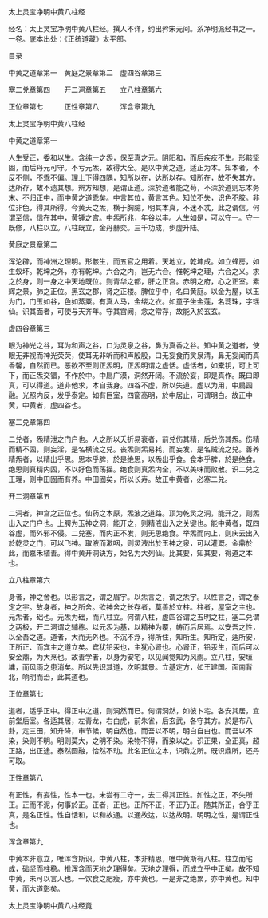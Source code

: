 太上灵宝净明中黄八柱经  

经名：太上灵宝净明中黄八柱经。撰人不详，约出矜宋元间。系净明派经书之一。一卷。底本出处：《正统道藏》太平部。  

目录  

中黄之道章第一　黄庭之景章第二　虚四谷章第三  

塞二兑章第四　　开二洞章第五　　立八柱章第六  

正位章第七　　　正性章第八　　　浑含章第九  

太上灵宝净明中黄八柱经  

中黄之道章第一  

人生受正，委和以生。含纯一之炁，保至真之元。阴阳和，而后疾疢不生。形骸坚固，而后丹元可守。不亏元炁，故得大全。是以中黄之道，适正为本。知本者，不反不侧，不乖不偏。理上下得四隅，知所以在，达所以存。知所在，故不失其方。达所存，故不遗其想。辨方知想，是谓正道。深於道者能之苟，不深於道则忘本务末、不归正中，而中黄之道乖矣。中言其位，黄言其色。知位不失，识色不胶。非位非色，得其所得。今黄天之炁，横于胸臆，明其本真，不迷不忒，此之谓信。何谓至信，信在其中，黄锺之宫。中炁所兆，年谷以丰。人生如是，可以守一。守一既修，八柱以立。八柱既立，金丹赫奕。三千功成，步虚升陆。  

黄庭之景章第二  

浑沦辟，而神洲之理明。形骸生，而五官之用着。天地立，乾坤成。如立蜂房，如生蚁坏。乾坤之外，亦有乾坤。六合之内，岂无六合。惟乾坤之理，六合之义。求之於身，则一身之中天地既位。则青华之都，肝之正宫。赤明之府，心之正室。素辉之景，肺之正位。黑玄之郡，肾之正楼。脾位乎中，名曰黄庭。以金为屋，以玉为门，门玉如谷，色如蒸粟。有真人马，金缕之衣。如童子坐金莲，名蕊珠，字瑶仙。识其面者，可使与天齐年。守其宫阙，念之常存，故能入於玄玄。  

虚四谷章第三  

眼为神光之谷，耳为和声之谷，口为灵泉之谷，鼻为真香之谷。知中黄之道者，使眼无非视而神光荧荧，使耳无非听而和声殷殷，口无妄食而灵泉清，鼻无妄闻而真香馨，自然而已。恶欲不至则正炁明，正炁明谓之虚恬。虚恬者，如橐钥，可上可下，而正炁交错，不作於中。中扃广漠，洞然开阔。不流於妄，即是真作。既曰即真，可以得道。道非他求，本自我身。四谷不虚，所以失道。虚以为用，中扃圆融。光照内反，发乎泰定。如有巨室，四窗高明，於中居止，可谓明白。故正中黄，中黄者，虚四谷也。  

塞二兑章第四  

二兑者，炁精泄之门户也。人之所以夭折易衰者，前兑伤其精，后兑伤其炁。伤精而精不固，则妄淫，是名横流之兑。丧炁则炁易耗，而妄发，是名贼流之兑。善养精炁者，以精出乎思。思本乎脾，於是绝思，以炁出乎食。食本乎脾，於是绝食。绝思则真精内固，不以好色而荡摇。绝食则真炁内全，不以美味而败散。识二兑之正理，则中田固而有养。中田固矣，所以长寿。故正中黄者，必塞二兑。  

开二洞章第五  

二洞者，神宫之正位也。仙药之本原，炁液之道路。顶为乾灵之洞，能开之，则炁出入之门户也。上腭为玉神之洞，能开之，则精液出入之关键也。能中黄者，既四谷虚，而外邪不侵。二兑塞，而内正不发，则无思绝食。举炁而向上，则庆云出入於乾灵之门，可以飞神。取液而漱咽，则灵液出於玉神之泉，可以灌溉。金鼎於此，而嘉禾植善。得中黄开洞诀方，始名为大列仙。比其要，知其要，得道之本也。  

立八柱章第六  

身者，神之舍也。以形言之，谓之眉宇。以炁言之，谓之炁宇。以性言之，谓之泰定之宇。故身者，神之所舍。欲神舍之长存者，莫善於立柱。柱者，屋室之主也。元炁者，础也。元炁为础，而八柱立。何谓八柱，虚四谷谓之五明之柱，塞二兑谓之两极，开二洞谓之辅栋。以元炁为基，以精神为覆，帱而后居焉。以安吾之性，以全吾之道。道者，大而无外也。不沉不浮，得所住，知所生。知所定，适所安，正所正、而宾主之道立矣。宾犹铅汞也，主犹心肾也。心肾正，铅汞生，而后可以安金鼎，为大烹也。故善学者，以身为安宅，以见闻觉知为风雨。立八柱，安垣墉，而风雨之患消矣。所以先识其道，次明其景。立基定方，如王建国。面南背北，响明而治，此其道也。  

正位章第七  

道者，适乎正中。得正中之道，则洞然而已。何谓洞然，如彼卜宅。各安其居，宜前堂后室。各适其居，左青龙，右白虎，前朱雀，后玄武，各守其方。於是布八卦，定三田，知升降，审节候，明自然也。而吾以不明，明白自白也。而吾以不染，染则不明。明则莫大，之明不染。染物不得，而染以之。识正果，全正真，超正路，出正途。泰然圆融，恰然不动。此名正位之本，识鼎之所。既识鼎所，还丹可取。  

正性章第八  

有正性，有妄性，性本一也。未尝有二守一，去二得其正性。如性之正，不失所正。正而不泥，何事於正。正者，正也。正所不正，不正乃正。随其所正，合乎正真，是名正性。性自恬和，以和故通。以通故达，以达故明。明明之性，是谓正性也。  

浑含章第九  

中黄本非意立，唯浑含斯识。中黄八柱，本非精思，唯中黄斯有八柱。柱立而宅成，础坚而柱稳。推浑含而天地之理得矣。天地之理得，而成立乎中正矣。故不知中黄，未可以言人也。一饮食之肥瘦，亦中黄也。一是非之绝累，亦中黄也。知中黄，而大道彰矣。  

太上灵宝浄明中黄八柱经竟  
